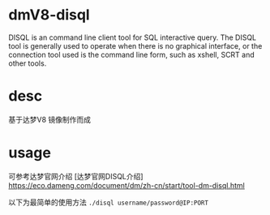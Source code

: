 # dmV8-disql
DISQL is an command line client tool for SQL interactive query. The DISQL tool is generally used to operate when there is no graphical interface, or the connection tool used is the command line form, such as xshell, SCRT and other tools.

# desc
基于达梦V8 镜像制作而成

# usage
可参考达梦官网介绍
[达梦官网DISQL介绍]
https://eco.dameng.com/document/dm/zh-cn/start/tool-dm-disql.html

以下为最简单的使用方法
``./disql username/password@IP:PORT``